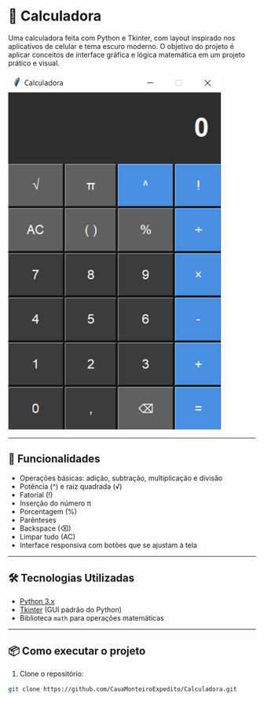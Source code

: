 # 🧮 Calculadora

Uma calculadora feita com Python e Tkinter, com layout inspirado nos aplicativos de celular e tema escuro moderno. O objetivo do projeto é aplicar conceitos de interface gráfica e lógica matemática em um projeto prático e visual.

![Interface da Calculadora](https://github.com/CauaMonteiroExpedito/Calculadora/blob/main/CalculadoraInterface.jpg?raw=true)

---

## 🚀 Funcionalidades

- Operações básicas: adição, subtração, multiplicação e divisão
- Potência (^) e raiz quadrada (√)
- Fatorial (!)
- Inserção do número π
- Porcentagem (%)
- Parênteses
- Backspace (⌫)
- Limpar tudo (AC)
- Interface responsiva com botões que se ajustam à tela

---

## 🛠️ Tecnologias Utilizadas

- [Python 3.x](https://www.python.org/)
- [Tkinter](https://docs.python.org/3/library/tkinter.html) (GUI padrão do Python)
- Biblioteca `math` para operações matemáticas

---

## 📦 Como executar o projeto

1. Clone o repositório:

```bash
git clone https://github.com/CauaMonteiroExpedito/Calculadora.git
